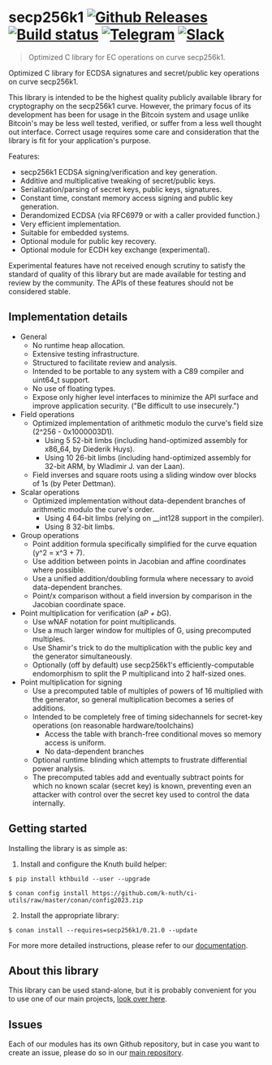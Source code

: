 <!-- <a target="_blank" href="http://semver.org">![Version][badge.version]</a> -->
<!-- <a target="_blank" href="https://cirrus-ci.com/github/k-nuth/secp256k1">![Build Status][badge.Cirrus]</a> -->

# secp256k1 <a target="_blank" href="https://github.com/k-nuth/secp256k1/releases">![Github Releases][badge.release]</a> <a target="_blank" href="https://github.com/k-nuth/secp256k1/actions">![Build status][badge.GhA]</a> <a target="_blank" href="https://t.me/knuth_cash">![Telegram][badge.telegram]</a> <a target="_blank" href="https://k-nuth.slack.com/">![Slack][badge.slack]</a>

> Optimized C library for EC operations on curve secp256k1.

Optimized C library for ECDSA signatures and secret/public key operations on curve secp256k1.

This library is intended to be the highest quality publicly available library for cryptography on the secp256k1 curve. However, the primary focus of its development has been for usage in the Bitcoin system and usage unlike Bitcoin's may be less well tested, verified, or suffer from a less well thought out interface. Correct usage requires some care and consideration that the library is fit for your application's purpose.

Features:
* secp256k1 ECDSA signing/verification and key generation.
* Additive and multiplicative tweaking of secret/public keys.
* Serialization/parsing of secret keys, public keys, signatures.
* Constant time, constant memory access signing and public key generation.
* Derandomized ECDSA (via RFC6979 or with a caller provided function.)
* Very efficient implementation.
* Suitable for embedded systems.
* Optional module for public key recovery.
* Optional module for ECDH key exchange (experimental).

Experimental features have not received enough scrutiny to satisfy the standard of quality of this library but are made available for testing and review by the community. The APIs of these features should not be considered stable.

Implementation details
----------------------

* General
  * No runtime heap allocation.
  * Extensive testing infrastructure.
  * Structured to facilitate review and analysis.
  * Intended to be portable to any system with a C89 compiler and uint64_t support.
  * No use of floating types.
  * Expose only higher level interfaces to minimize the API surface and improve application security. ("Be difficult to use insecurely.")
* Field operations
  * Optimized implementation of arithmetic modulo the curve's field size (2^256 - 0x1000003D1).
    * Using 5 52-bit limbs (including hand-optimized assembly for x86_64, by Diederik Huys).
    * Using 10 26-bit limbs (including hand-optimized assembly for 32-bit ARM, by Wladimir J. van der Laan).
  * Field inverses and square roots using a sliding window over blocks of 1s (by Peter Dettman).
* Scalar operations
  * Optimized implementation without data-dependent branches of arithmetic modulo the curve's order.
    * Using 4 64-bit limbs (relying on __int128 support in the compiler).
    * Using 8 32-bit limbs.
* Group operations
  * Point addition formula specifically simplified for the curve equation (y^2 = x^3 + 7).
  * Use addition between points in Jacobian and affine coordinates where possible.
  * Use a unified addition/doubling formula where necessary to avoid data-dependent branches.
  * Point/x comparison without a field inversion by comparison in the Jacobian coordinate space.
* Point multiplication for verification (a*P + b*G).
  * Use wNAF notation for point multiplicands.
  * Use a much larger window for multiples of G, using precomputed multiples.
  * Use Shamir's trick to do the multiplication with the public key and the generator simultaneously.
  * Optionally (off by default) use secp256k1's efficiently-computable endomorphism to split the P multiplicand into 2 half-sized ones.
* Point multiplication for signing
  * Use a precomputed table of multiples of powers of 16 multiplied with the generator, so general multiplication becomes a series of additions.
  * Intended to be completely free of timing sidechannels for secret-key operations (on reasonable hardware/toolchains)
    * Access the table with branch-free conditional moves so memory access is uniform.
    * No data-dependent branches
  * Optional runtime blinding which attempts to frustrate differential power analysis.
  * The precomputed tables add and eventually subtract points for which no known scalar (secret key) is known, preventing even an attacker with control over the secret key used to control the data internally.

Getting started
---------------

Installing the library is as simple as:

1. Install and configure the Knuth build helper:
```
$ pip install kthbuild --user --upgrade

$ conan config install https://github.com/k-nuth/ci-utils/raw/master/conan/config2023.zip
```

2. Install the appropriate library:

```
$ conan install --requires=secp256k1/0.21.0 --update
```

For more more detailed instructions, please refer to our [documentation](https://kth.cash/docs/).

## About this library

This library can be used stand-alone, but it is probably convenient for you to use one of our main projects, [look over here](https://github.com/k-nuth/kth/).

## Issues

Each of our modules has its own Github repository, but in case you want to create an issue, please do so in our [main repository](https://github.com/k-nuth/kth/issues).

<!-- Links -->
[badge.Travis]: https://travis-ci.org/k-nuth/secp256k1.svg?branch=master
[badge.Appveyor]: https://ci.appveyor.com/api/projects/status/github/k-nuth/secp256k1?svg=true&branch=master
[badge.Cirrus]: https://api.cirrus-ci.com/github/k-nuth/secp256k1.svg?branch=master
[badge.GhA]: https://img.shields.io/endpoint.svg?url=https%3A%2F%2Factions-badge.atrox.dev%2Fk-nuth%2Fsecp256k1%2Fbadge&style=for-the-badge
<!-- [badge.GhA]: https://github.com/k-nuth/secp256k1/workflows/Build%20and%20Test/badge.svg?branch=master&style=for-the-badge -->
[badge.version]: https://badge.fury.io/gh/k-nuth%2Fsecp256k1.svg
[badge.release]: https://img.shields.io/github/v/release/k-nuth/secp256k1?display_name=tag&style=for-the-badge&color=00599C&logo=c
[badge.cpp]: https://img.shields.io/badge/C++-23-blue.svg?logo=c%2B%2B&style=for-the-badge
[badge.telegram]: https://img.shields.io/badge/telegram-badge-blue.svg?logo=telegram&style=for-the-badge
[badge.slack]: https://img.shields.io/badge/slack-badge-orange.svg?logo=slack&style=for-the-badge
<!-- [badge.Gitter]: https://img.shields.io/badge/gitter-join%20chat-blue.svg -->

